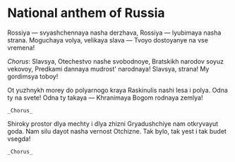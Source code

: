 # National anthem of Russia

Rossiya — svyashchennaya nasha derzhava,
Rossiya — lyubimaya nasha strana.
Moguchaya volya, velikaya slava —
Tvoyo dostoyanye na vse vremena!

_Chorus_:
Slavsya, Otechestvo nashe svobodnoye,
Bratskikh narodov soyuz vekovoy,
Predkami dannaya mudrost' narodnaya!
Slavsya, strana! My gordimsya toboy!

Ot yuzhnykh morey do polyarnogo kraya
Raskinulis nashi lesa i polya.
Odna ty na svete! Odna ty takaya —
Khranimaya Bogom rodnaya zemlya!

    _Chorus_

Shiroky prostor dlya mechty i dlya zhizni
Gryadushchiye nam otkryvayut goda.
Nam silu dayot nasha vernost Otchizne.
Tak bylo, tak yest i tak budet vsegda!

    _Chorus_

